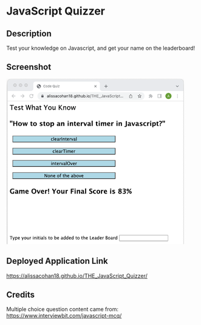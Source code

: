 # JavaScript Quizzer

## Description
Test your knowledge on Javascript, and get your name on the leaderboard!



## Screenshot
![Alt text](assets/images/WebSite_snip.png)


## Deployed Application Link
https://alissacohan18.github.io/THE_JavaScript_Quizzer/


## Credits
Multiple choice question content came from: https://www.interviewbit.com/javascript-mcq/